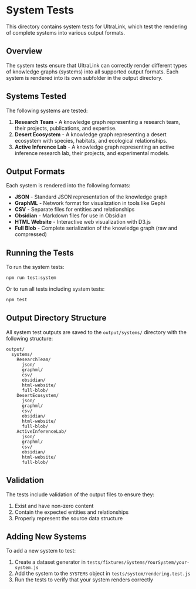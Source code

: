 # System Tests

This directory contains system tests for UltraLink, which test the rendering of complete systems into various output formats.

## Overview

The system tests ensure that UltraLink can correctly render different types of knowledge graphs (systems) into all supported output formats. Each system is rendered into its own subfolder in the output directory.

## Systems Tested

The following systems are tested:

1. **Research Team** - A knowledge graph representing a research team, their projects, publications, and expertise.
2. **Desert Ecosystem** - A knowledge graph representing a desert ecosystem with species, habitats, and ecological relationships.
3. **Active Inference Lab** - A knowledge graph representing an active inference research lab, their projects, and experimental models.

## Output Formats

Each system is rendered into the following formats:

- **JSON** - Standard JSON representation of the knowledge graph
- **GraphML** - Network format for visualization in tools like Gephi
- **CSV** - Separate files for entities and relationships
- **Obsidian** - Markdown files for use in Obsidian
- **HTML Website** - Interactive web visualization with D3.js
- **Full Blob** - Complete serialization of the knowledge graph (raw and compressed)

## Running the Tests

To run the system tests:

```bash
npm run test:system
```

Or to run all tests including system tests:

```bash
npm test
```

## Output Directory Structure

All system test outputs are saved to the `output/systems/` directory with the following structure:

```
output/
  systems/
    ResearchTeam/
      json/
      graphml/
      csv/
      obsidian/
      html-website/
      full-blob/
    DesertEcosystem/
      json/
      graphml/
      csv/
      obsidian/
      html-website/
      full-blob/
    ActiveInferenceLab/
      json/
      graphml/
      csv/
      obsidian/
      html-website/
      full-blob/
```

## Validation

The tests include validation of the output files to ensure they:

1. Exist and have non-zero content
2. Contain the expected entities and relationships
3. Properly represent the source data structure

## Adding New Systems

To add a new system to test:

1. Create a dataset generator in `tests/fixtures/Systems/YourSystem/your-system.js`
2. Add the system to the `SYSTEMS` object in `tests/system/rendering.test.js`
3. Run the tests to verify that your system renders correctly 